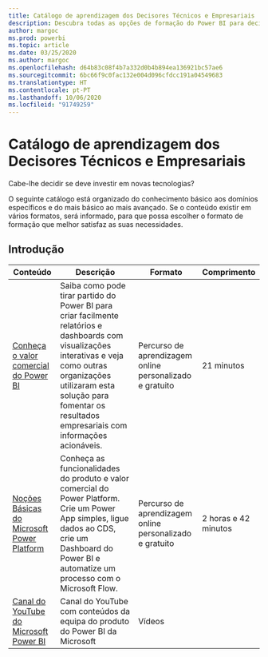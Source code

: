 ```yaml
---
title: Catálogo de aprendizagem dos Decisores Técnicos e Empresariais
description: Descubra todas as opções de formação do Power BI para decisores técnicos e empresariais, desde as mais básicas às mais avançadas.
author: margoc
ms.prod: powerbi
ms.topic: article
ms.date: 03/25/2020
ms.author: margoc
ms.openlocfilehash: d64b83c08f4b7a332d0b4b894ea136921bc57ae6
ms.sourcegitcommit: 6bc66f9c0fac132e004d096cfdcc191a04549683
ms.translationtype: HT
ms.contentlocale: pt-PT
ms.lasthandoff: 10/06/2020
ms.locfileid: "91749259"
---
```

# <a name="business-and-technical-decision-makers-learning-catalog"></a>Catálogo de aprendizagem dos Decisores Técnicos e Empresariais

Cabe-lhe decidir se deve investir em novas tecnologias? 

O seguinte catálogo está organizado do conhecimento básico aos domínios específicos e do mais básico ao mais avançado. Se o conteúdo existir em vários formatos, será informado, para que possa escolher o formato de formação que melhor satisfaz as suas necessidades. 

## <a name="get-started"></a>Introdução<a name="get-started"></a>
| Conteúdo  | Descrição  | Formato  | Comprimento     |
|---------------------------------------------------------------------------------------------------------------|------------------------------------------------------------------------------------------------------------------------------------------------------------------------------------------------------------------------|---------------------------------------|------------|
| [Conheça o valor comercial do Power BI](/learn/modules/introduction-power-bi/) | Saiba como pode tirar partido do Power BI para criar facilmente relatórios e dashboards com visualizações interativas e veja como outras organizações utilizaram esta solução para fomentar os resultados empresariais com informações acionáveis. | Percurso de aprendizagem online personalizado e gratuito | 21 minutos |
| [Noções Básicas do Microsoft Power Platform](/learn/paths/power-plat-fundamentals/)      | Conheça as funcionalidades do produto e valor comercial do Power Platform. Crie um Power App simples, ligue dados ao CDS, crie um Dashboard do Power BI e automatize um processo com o Microsoft Flow.                          | Percurso de aprendizagem online personalizado e gratuito | 2 horas e 42 minutos  |
| [Canal do YouTube do Microsoft Power BI](https://www.youtube.com/user/mspowerbi/videos)  | Canal do YouTube com conteúdos da equipa do produto do Power BI da Microsoft  | Vídeos   |            |